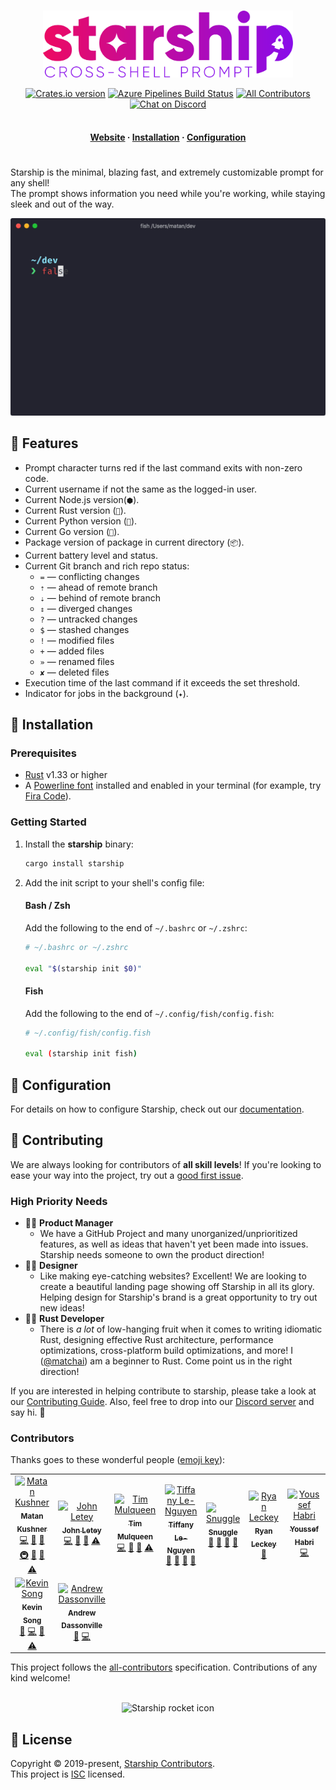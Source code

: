 <p align="center">
	<br>
	<img width="400" src="https://raw.githubusercontent.com/starship/starship/master/media/logo.png" alt="Starship – Cross-shell prompt">
    <p align="center">
        <a href="https://crates.io/crates/starship"><img src="https://badgen.net/crates/v/starship" alt="Crates.io version"></a>
        <a href="https://dev.azure.com/starship-control/starship/_build"><img src="https://badgen.net/azure-pipelines/starship-control/starship/Starship%20Test%20Suite" alt="Azure Pipelines Build Status"></a>
        <a href="#contributors"><img src="https://badgen.net/badge/all%20contributors/9/orange" alt="All Contributors"></a>
        <a href="https://discord.gg/8Jzqu3T"><img src="https://badgen.net/badge/chat/on%20discord/7289da" alt="Chat on Discord"></a>
    </p>
</p>
<h4 align="center">
<br>
    <a href="https://starship.rs">Website</a> · 
    <a href="#-installation">Installation</a> · 
    <a href="https://starship.rs/config/">Configuration</a>
</h4>

<h1></h1>

Starship is the minimal, blazing fast, and extremely customizable prompt for any shell!<br>
The prompt shows information you need while you're working, while staying sleek and out of the way.

<p align="center">
  <img alt="Starship with Hyper and One Dark" src="https://raw.githubusercontent.com/starship/starship/master/media/demo.gif">
</p>

## 🍬 Features

- Prompt character turns red if the last command exits with non-zero code.
- Current username if not the same as the logged-in user.
- Current Node.js version(`⬢`).
- Current Rust version (`🦀`).
- Current Python version (`🐍`).
- Current Go version (`🐹`).
- Package version of package in current directory (`📦`).
- Current battery level and status.
- Current Git branch and rich repo status:
  - `=` — conflicting changes
  - `⇡` — ahead of remote branch
  - `⇣` — behind of remote branch
  - `⇕` — diverged changes
  - `?` — untracked changes
  - `$` — stashed changes
  - `!` — modified files
  - `+` — added files
  - `»` — renamed files
  - `✘` — deleted files
- Execution time of the last command if it exceeds the set threshold.
- Indicator for jobs in the background (`✦`).

## 🚀 Installation

### Prerequisites

- [Rust](https://rustup.rs/) v1.33 or higher
- A [Powerline font](https://github.com/powerline/fonts)  installed and enabled in your terminal (for example, try [Fira Code](https://github.com/tonsky/FiraCode)).

### Getting Started

1. Install the **starship** binary:

   ```sh
   cargo install starship
   ```

1. Add the init script to your shell's config file:

   #### Bash / Zsh

   Add the following to the end of `~/.bashrc` or `~/.zshrc`:

   ```sh
   # ~/.bashrc or ~/.zshrc

   eval "$(starship init $0)"
   ```

   #### Fish

   Add the following to the end of `~/.config/fish/config.fish`:

   ```sh
   # ~/.config/fish/config.fish

   eval (starship init fish)
   ```

## 🔧 Configuration

For details on how to configure Starship, check out our [documentation](https://starship.rs/config/).

## 🤝 Contributing

We are always looking for contributors of **all skill levels**! If you're looking to ease your way into the project, try out a [good first issue](https://github.com/starship/starship/labels/good%20first%20issue).

### High Priority Needs

- 👩‍💼 **Product Manager**
  - We have a GitHub Project and many unorganized/unprioritized features, as well as ideas that haven't yet been made into issues. Starship needs someone to own the product direction!
- 👩‍🎨 **Designer**
  - Like making eye-catching websites? Excellent! We are looking to create a beautiful landing page showing off Starship in all its glory. Helping design for Starship's brand is a great opportunity to try out new ideas!
- 👩‍💻 **Rust Developer**
  - There is _a lot_ of low-hanging fruit when it comes to   writing idiomatic Rust, designing effective Rust architecture, performance optimizations, cross-platform build optimizations, and more! I ([@matchai](https://github.com/matchai)) am a beginner to Rust. Come point us in the right direction!

If you are interested in helping contribute to starship, please take a look at our [Contributing Guide](./CONTRIBUTING.md). Also, feel free to drop into our [Discord server](https://discord.gg/8Jzqu3T) and say hi. 👋

### Contributors
Thanks goes to these wonderful people ([emoji key](https://allcontributors.org/docs/en/emoji-key)):

<!-- ALL-CONTRIBUTORS-LIST:START - Do not remove or modify this section -->
<!-- prettier-ignore -->
<table>
  <tr>
    <td align="center"><a href="https://twitter.com/matchai"><img src="https://avatars0.githubusercontent.com/u/4658208?v=4" width="100px;" alt="Matan Kushner"/><br /><sub><b>Matan Kushner</b></sub></a><br /><a href="https://github.com/starship/starship/commits?author=matchai" title="Code">💻</a> <a href="#design-matchai" title="Design">🎨</a> <a href="#ideas-matchai" title="Ideas, Planning, & Feedback">🤔</a> <a href="#infra-matchai" title="Infrastructure (Hosting, Build-Tools, etc)">🚇</a> <a href="#maintenance-matchai" title="Maintenance">🚧</a> <a href="#review-matchai" title="Reviewed Pull Requests">👀</a> <a href="https://github.com/starship/starship/commits?author=matchai" title="Tests">⚠️</a></td>
    <td align="center"><a href="https://github.com/johnletey"><img src="https://avatars0.githubusercontent.com/u/30328854?v=4" width="100px;" alt="John Letey"/><br /><sub><b>John Letey</b></sub></a><br /><a href="https://github.com/starship/starship/commits?author=johnletey" title="Code">💻</a> <a href="#ideas-johnletey" title="Ideas, Planning, & Feedback">🤔</a> <a href="#review-johnletey" title="Reviewed Pull Requests">👀</a> <a href="https://github.com/starship/starship/commits?author=johnletey" title="Tests">⚠️</a></td>
    <td align="center"><a href="http://timmulqueen.com"><img src="https://avatars1.githubusercontent.com/u/6132021?v=4" width="100px;" alt="Tim Mulqueen"/><br /><sub><b>Tim Mulqueen</b></sub></a><br /><a href="https://github.com/starship/starship/commits?author=Multimo" title="Code">💻</a> <a href="#ideas-Multimo" title="Ideas, Planning, & Feedback">🤔</a> <a href="#review-Multimo" title="Reviewed Pull Requests">👀</a> <a href="https://github.com/starship/starship/commits?author=Multimo" title="Tests">⚠️</a></td>
    <td align="center"><a href="https://github.com/sirMerr"><img src="https://avatars2.githubusercontent.com/u/11183523?v=4" width="100px;" alt="Tiffany Le-Nguyen"/><br /><sub><b>Tiffany Le-Nguyen</b></sub></a><br /><a href="#ideas-sirMerr" title="Ideas, Planning, & Feedback">🤔</a> <a href="#maintenance-sirMerr" title="Maintenance">🚧</a> <a href="#review-sirMerr" title="Reviewed Pull Requests">👀</a> <a href="https://github.com/starship/starship/commits?author=sirMerr" title="Documentation">📖</a></td>
    <td align="center"><a href="https://about.snuggi.es"><img src="https://avatars0.githubusercontent.com/u/26250962?v=4" width="100px;" alt="​Snuggle"/><br /><sub><b>​Snuggle</b></sub></a><br /><a href="#design-Snuggle" title="Design">🎨</a> <a href="#ideas-Snuggle" title="Ideas, Planning, & Feedback">🤔</a> <a href="#maintenance-Snuggle" title="Maintenance">🚧</a> <a href="#review-Snuggle" title="Reviewed Pull Requests">👀</a></td>
    <td align="center"><a href="https://github.com/mehcode"><img src="https://avatars1.githubusercontent.com/u/753919?v=4" width="100px;" alt="Ryan Leckey"/><br /><sub><b>Ryan Leckey</b></sub></a><br /><a href="#review-mehcode" title="Reviewed Pull Requests">👀</a></td>
    <td align="center"><a href="https://github.com/youssefhabri"><img src="https://avatars3.githubusercontent.com/u/1578005?v=4" width="100px;" alt="Youssef Habri"/><br /><sub><b>Youssef Habri</b></sub></a><br /><a href="https://github.com/starship/starship/commits?author=youssefhabri" title="Code">💻</a></td>
  </tr>
  <tr>
    <td align="center"><a href="https://github.com/chipbuster"><img src="https://avatars2.githubusercontent.com/u/4605384?v=4" width="100px;" alt="Kevin Song"/><br /><sub><b>Kevin Song</b></sub></a><br /><a href="https://github.com/starship/starship/issues?q=author%3Achipbuster" title="Bug reports">🐛</a> <a href="https://github.com/starship/starship/commits?author=chipbuster" title="Code">💻</a> <a href="https://github.com/starship/starship/commits?author=chipbuster" title="Documentation">📖</a> <a href="https://github.com/starship/starship/commits?author=chipbuster" title="Tests">⚠️</a></td>
    <td align="center"><a href="https://andrewda.me"><img src="https://avatars1.githubusercontent.com/u/10191084?v=4" width="100px;" alt="Andrew Dassonville"/><br /><sub><b>Andrew Dassonville</b></sub></a><br /><a href="https://github.com/starship/starship/issues?q=author%3Aandrewda" title="Bug reports">🐛</a> <a href="https://github.com/starship/starship/commits?author=andrewda" title="Code">💻</a></td>
  </tr>
</table>

<!-- ALL-CONTRIBUTORS-LIST:END -->

This project follows the [all-contributors](https://github.com/all-contributors/all-contributors) specification. Contributions of any kind welcome!

<p align="center">
    <br>
    <img width="100" src="media/icon.png" alt="Starship rocket icon">
</p>

## 📝 License

Copyright © 2019-present, [Starship Contributors](https://github.com/starship/starship/graphs/contributors).<br>
This project is [ISC](./LICENSE) licensed.
